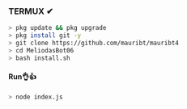 
### TERMUX ✔
```bash
> pkg update && pkg upgrade
> pkg install git -y
> git clone https://github.com/mauribt/mauribt4
> cd MeliodasBot06
> bash install.sh 
```
#### Run👌👍
```bash
> node index.js

